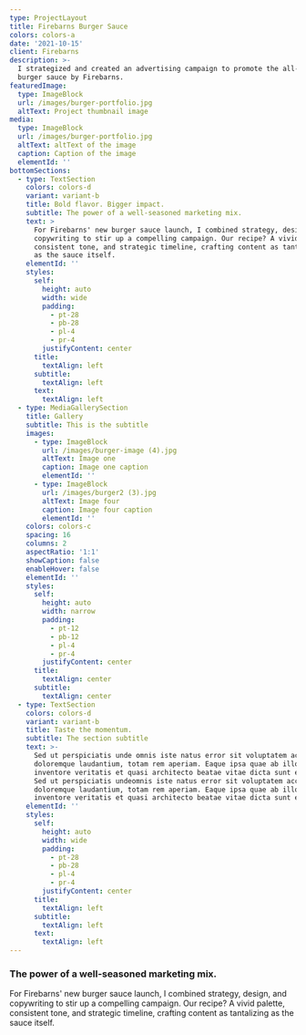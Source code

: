 ```yaml
---
type: ProjectLayout
title: Firebarns Burger Sauce
colors: colors-a
date: '2021-10-15'
client: Firebarns
description: >-
  I strategized and created an advertising campaign to promote the all-new
  burger sauce by Firebarns.
featuredImage:
  type: ImageBlock
  url: /images/burger-portfolio.jpg
  altText: Project thumbnail image
media:
  type: ImageBlock
  url: /images/burger-portfolio.jpg
  altText: altText of the image
  caption: Caption of the image
  elementId: ''
bottomSections:
  - type: TextSection
    colors: colors-d
    variant: variant-b
    title: Bold flavor. Bigger impact.
    subtitle: The power of a well-seasoned marketing mix.
    text: >
      For Firebarns' new burger sauce launch, I combined strategy, design, and
      copywriting to stir up a compelling campaign. Our recipe? A vivid palette,
      consistent tone, and strategic timeline, crafting content as tantalizing
      as the sauce itself.
    elementId: ''
    styles:
      self:
        height: auto
        width: wide
        padding:
          - pt-28
          - pb-28
          - pl-4
          - pr-4
        justifyContent: center
      title:
        textAlign: left
      subtitle:
        textAlign: left
      text:
        textAlign: left
  - type: MediaGallerySection
    title: Gallery
    subtitle: This is the subtitle
    images:
      - type: ImageBlock
        url: /images/burger-image (4).jpg
        altText: Image one
        caption: Image one caption
        elementId: ''
      - type: ImageBlock
        url: /images/burger2 (3).jpg
        altText: Image four
        caption: Image four caption
        elementId: ''
    colors: colors-c
    spacing: 16
    columns: 2
    aspectRatio: '1:1'
    showCaption: false
    enableHover: false
    elementId: ''
    styles:
      self:
        height: auto
        width: narrow
        padding:
          - pt-12
          - pb-12
          - pl-4
          - pr-4
        justifyContent: center
      title:
        textAlign: center
      subtitle:
        textAlign: center
  - type: TextSection
    colors: colors-d
    variant: variant-b
    title: Taste the momentum.
    subtitle: The section subtitle
    text: >-
      Sed ut perspiciatis unde omnis iste natus error sit voluptatem accusantium
      doloremque laudantium, totam rem aperiam. Eaque ipsa quae ab illo
      inventore veritatis et quasi architecto beatae vitae dicta sunt explicabo.
      Sed ut perspiciatis undeomnis iste natus error sit voluptatem accusantium
      doloremque laudantium, totam rem aperiam. Eaque ipsa quae ab illo
      inventore veritatis et quasi architecto beatae vitae dicta sunt explicabo.
    elementId: ''
    styles:
      self:
        height: auto
        width: wide
        padding:
          - pt-28
          - pb-28
          - pl-4
          - pr-4
        justifyContent: center
      title:
        textAlign: left
      subtitle:
        textAlign: left
      text:
        textAlign: left
---
```

### The power of a well-seasoned marketing mix.

For Firebarns' new burger sauce launch, I combined strategy, design, and copywriting to stir up a compelling campaign. Our recipe? A vivid palette, consistent tone, and strategic timeline, crafting content as tantalizing as the sauce itself.
